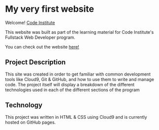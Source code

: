 # My very first website

Welcome! [Code Institute](https://codeinstitute.net)

This website was built as part of the learning material for Code Institute's Fullstack Web Developer program.

You can check out the website [here!](https://aaroncistudent.github.io/my-first-website/)

## Project Description

This site was created in order to get familiar with common development tools like Cloud9, Git & GitHub, and how to use them to write and manage code. The project itself will display a breakdown of the different technologies used in each of the different sections of the program

## Technology

This project was written in HTML & CSS using Cloud9 and is currently hosted on GitHub pages.